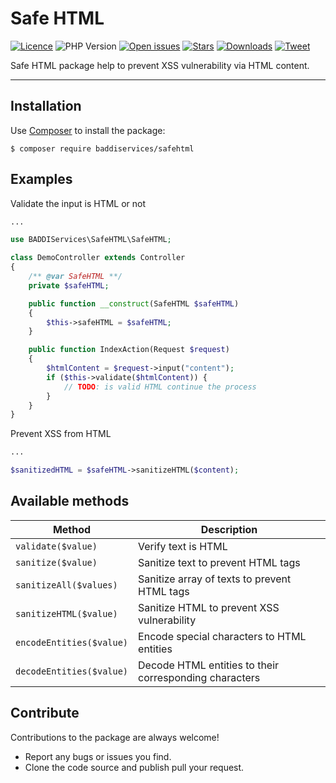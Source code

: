 # Safe HTML

[![Licence](https://img.shields.io/github/license/baddiservices/safe-html?logo=MIT)](./LICENSE)
![PHP Version](https://img.shields.io/packagist/php-v/baddiservices/safehtml)
[![Open issues](https://img.shields.io/github/issues-raw/baddiservices/safe-html)](https://github.com/baddiservices/safe-html/issues?q=is%3Aissue+is%3Aopen)
[![Stars](https://img.shields.io/github/stars/baddiservices/safe-html)](https://github.com/baddiservices/safe-html/stargazers)
[![Downloads](https://img.shields.io/packagist/dm/baddiservices/safehtml)](https://packagist.org/packages/baddiservices/safehtml)
[![Tweet](https://img.shields.io/twitter/url?style=social&url=https%3A%2F%2Fgithub.com%2Fbaddiservices%2Fsafe-html)](https://twitter.com/intent/tweet?text=Wow:&url=https://github.com/baddiservices/safe-html)

Safe HTML package help to prevent XSS vulnerability via HTML content.

---

Installation
------------

Use [Composer](https://getcomposer.org/) to install the package:

```
$ composer require baddiservices/safehtml
```

Examples
--------

Validate the input is HTML or not
```php
...

use BADDIServices\SafeHTML\SafeHTML;

class DemoController extends Controller
{
    /** @var SafeHTML **/
    private $safeHTML;

    public function __construct(SafeHTML $safeHTML)
    {
        $this->safeHTML = $safeHTML;
    }

    public function IndexAction(Request $request)
    {
        $htmlContent = $request->input("content");
        if ($this->validate($htmlContent)) {
            // TODO: is valid HTML continue the process
        }
    }
}
```

Prevent XSS from HTML
```php
...

$sanitizedHTML = $safeHTML->sanitizeHTML($content);
```

Available methods
-----------------

Method                                                   | Description
-------------------------------------------------------- | --------------------------------------------------
`validate($value)`                                       | Verify text is HTML
`sanitize($value)`                                       | Sanitize text to prevent HTML tags
`sanitizeAll($values)`                                   | Sanitize array of texts to prevent HTML tags
`sanitizeHTML($value)`                                   | Sanitize HTML to prevent XSS vulnerability
`encodeEntities($value)`                                 | Encode special characters to HTML entities
`decodeEntities($value)`                                 | Decode HTML entities to their corresponding characters

Contribute
----------

Contributions to the package are always welcome!

* Report any bugs or issues you find.
* Clone the code source and publish pull your request.